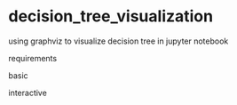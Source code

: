 # decision_tree_visualization
using graphviz to visualize decision tree in jupyter notebook

requirements


basic



interactive


